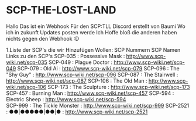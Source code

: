 # SCP-THE-LOST-LAND
Hallo Das ist ein Webhook Für den SCP:TLL Discord erstellt von Baumi Wo ich in zukunft Updates posten werde
Ich Hoffe bloß die anderen haben nichts gegen den Webhook :D


1.Liste der SCP's die wir Hinzufügen Wollen:
SCP Nummern     SCP Namen                    Links zu den SCP's
SCP-035     :     Possessive Mask        :    http://www.scp-wiki.net/scp-035
SCP-049     :     Plague Doctor          :    http://www.scp-wiki.net/scp-049
SCP-079     :     Old Ai                 :    http://www.scp-wiki.net/scp-079
SCP-096     :     The "Shy Guy"          :    http://www.scp-wiki.net/scp-096
SCP-087     :     The Stairwell          :    http://www.scp-wiki.net/scp-087
SCP-106     :     The Old Man            :    http://www.scp-wiki.net/scp-106
SCP-173     :     The Sculpture          :    http://www.scp-wiki.net/scp-173  
SCP-457     :     Burning Man            :    http://www.scp-wiki.net/scp-457
SCP-594     :     Electric Sheep         :    http://www.scp-wiki.net/scp-594  
SCP-999     :     The Tickle Monster     :    http://www.scp-wiki.net/scp-999
SCP-2521    :     ●●|●●●●●|●●|●          :    http://www.scp-wiki.net/scp-2521
